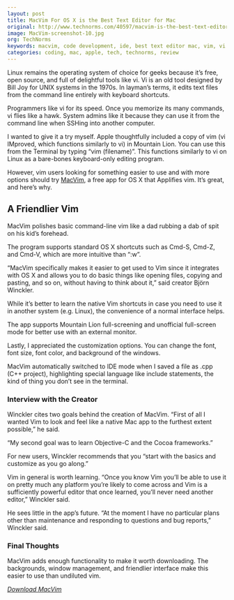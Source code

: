 ```yaml
---
layout: post
title: MacVim For OS X is the Best Text Editor for Mac
original: http://www.technorms.com/40597/macvim-is-the-best-text-editor-for-mac
image: MacVim-screenshot-10.jpg
org: TechNorms
keywords: macvim, code development, ide, best text editor mac, vim, vi improved
categories: coding, mac, apple, tech, technorms, review
---
```


Linux remains the operating system of choice for geeks because it’s free, open source, and full of delightful tools like vi. Vi is an old tool designed by Bill Joy for UNIX systems in the 1970s. In layman’s terms, it edits text files from the command line entirely with keyboard shortcuts.

<!--break-->

Programmers like vi for its speed. Once you memorize its many commands, vi flies like a hawk. System admins like it because they can use it from the command line when SSHing into another computer.

I wanted to give it a try myself. Apple thoughtfully included a copy of vim (vi IMproved, which functions similarly to vi) in Mountain Lion. You can use this from the Terminal by typing “vim (filename)”. This functions similarly to vi on Linux as a bare-bones keyboard-only editing program.

However, vim users looking for something easier to use and with more options should try [MacVim](https://code.google.com/p/macvim/), a free app for OS X that Applifies vim. It’s great, and here’s why.

## A Friendlier Vim

MacVim polishes basic command-line vim like a dad rubbing a dab of spit on his kid’s forehead.

The program supports standard OS X shortcuts such as Cmd-S, Cmd-Z, and Cmd-V, which are more intuitive than “:w”.

“MacVim specifically makes it easier to get used to Vim since it integrates with OS X and allows you to do basic things like opening files, copying and pasting, and so on, without having to think about it,” said creator Björn Winckler.

While it’s better to learn the native Vim shortcuts in case you need to use it in another system (e.g. Linux), the convenience of a normal interface helps.

The app supports Mountain Lion full-screening and unofficial full-screen mode for better use with an external monitor.

Lastly, I appreciated the customization options. You can change the font, font size, font color, and background of the windows.

MacVim automatically switched to IDE mode when I saved a file as .cpp (C++ project), highlighting special language like include statements, the kind of thing you don’t see in the terminal.

### Interview with the Creator

Winckler cites two goals behind the creation of MacVim. “First of all I wanted Vim to look and feel like a native Mac app to the furthest extent possible,” he said.

“My second goal was to learn Objective-C and the Cocoa frameworks.”

For new users, Winckler recommends that you “start with the basics and customize as you go along.”

Vim in general is worth learning. “Once you know Vim you’ll be able to use it on pretty much any platform you’re likely to come across and Vim is a sufficiently powerful editor that once learned, you’ll never need another editor,” Winckler said.

He sees little in the app’s future. “At the moment I have no particular plans other than maintenance and responding to questions and bug reports,” Winckler said.

### Final Thoughts

MacVim adds enough functionality to make it worth downloading. The backgrounds, window management, and friendlier interface make this easier to use than undiluted vim.

[*Download MacVim*](https://code.google.com/p/macvim/)